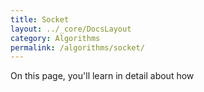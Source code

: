 ```yaml
---
title: Socket
layout: ../_core/DocsLayout
category: Algorithms
permalink: /algorithms/socket/
---
```


On this page, you'll learn in detail about how 